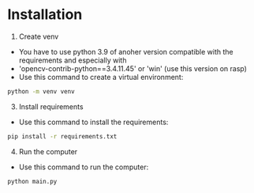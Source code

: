 # Installation
1. Create venv
* You have to use python 3.9 of anoher version compatible with the requirements and especially with 
* 'opencv-contrib-python==3.4.11.45' or 'win' (use this version on rasp)
* Use this command to create a virtual environment:
```bash
python -m venv venv
```
3. Install requirements
* Use this command to install the requirements:
```bash
pip install -r requirements.txt
```
4. Run the computer
* Use this command to run the computer:
```bash
python main.py
```
